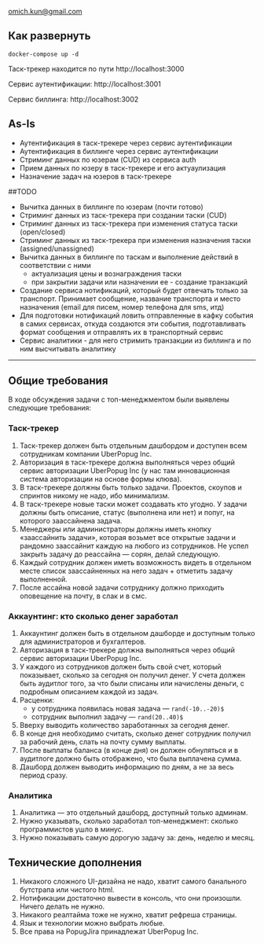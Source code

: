 omich.kun@gmail.com


## Как развернуть
```
docker-compose up -d 
```
Таск-трекер находится по пути http://localhost:3000

Сервис аутентификации: http://localhost:3001

Сервис биллинга: http://localhost:3002

## As-Is
- Аутентификация в таск-трекере через сервис аутентификации
- Аутентификация в биллинге через сервис аутентификации
- Стриминг данных по юзерам (CUD) из сервиса auth
- Прием данных по юзеру в таск-трекере и его актуаулизация
- Назначение задач на юзеров в таск-трекере

##TODO
- Вычитка данных в биллинге по юзерам (почти готово)
- Стриминг данных из таск-трекера при создании таски (CUD)
- Стриминг данных из таск-трекера при изменения статуса таски (open/closed)
- Стриминг данных из таск-трекера при изменения назначения таски (assigned/unassigned)
- Вычитка данных в биллинге по таскам и выполнение действий в соответствии с ними
   - актуализация цены и вознаграждения таски
   - при закрытии задачи или назначении ее - создание транзакций
- Создание сервиса нотификаций, который будет отвечать только за транспорт. Принимает сообщение, название транспорта и место назначения (email для писем, номер телефона для sms, итд)
- Для подготовки нотификаций ловить отправленные в кафку события в самих сервисах, откуда создаются эти события, подготавливать формат сообщения и отправлять их в транспортный сервис
- Сервис аналитики - для него стримить транзакции из биллинга и по ним высчитывать аналитику

  


---
## Общие требования

В ходе обсуждения задачи с топ-менеджментом были выявлены следующие требования:

### Таск-трекер

1. Таск-трекер должен быть отдельным дашбордом и доступен всем сотрудникам компании UberPopug Inc.
2. Авторизация в таск-трекере должна выполняться через общий сервис авторизации UberPopug Inc (у нас там инновационная система авторизации на основе формы клюва).
3. В таск-трекере должны быть только задачи. Проектов, скоупов и спринтов никому не надо, ибо минимализм.
4. В таск-трекере новые таски может создавать кто угодно. У задачи должны быть описание, статус (выполнена или нет) и попуг, на которого заассайнена задача.
5. Менеджеры или администраторы должны иметь кнопку «заассайнить задачи», которая возьмет все открытые задачи и рандомно заассайнит каждую на любого из сотрудников. Не успел закрыть задачу до реассайна — сорян, делай следующую.
6. Каждый сотрудник должен иметь возможность видеть в отдельном месте список заассайненных на него задач + отметить задачу выполненной.
7. После ассайна новой задачи сотруднику должно приходить оповещение на почту, в слак и в смс.

### Аккаунтинг: кто сколько денег заработал

1. Аккаунтинг должен быть в отдельном дашборде и доступным только для администраторов и бухгалтеров.
2. Авторизация в таск-трекере должна выполняться через общий сервис авторизации UberPopug Inc.
3. У каждого из сотрудников должен быть свой счет, который показывает, сколько за сегодня он получил денег. У счета должен быть аудитлог того, за что были списаны или начислены деньги, с подробным описанием каждой из задач.
4. Расценки:
    - у сотрудника появилась новая задача — `rand(-10..-20)$`
    - сотрудник выполнил задачу — `rand(20..40)$`
5. Вверху выводить количество заработанных за сегодня денег.
6. В конце дня необходимо считать, сколько денег сотрудник получил за рабочий день, слать на почту сумму выплаты.
7. После выплаты баланса (в конце дня) он должен обнуляться и в аудитлоге должно быть отображено, что была выплачена сумма.
8. Дашборд должен выводить информацию по дням, а не за весь период сразу.

### Аналитика

1. Аналитика — это отдельный дашборд, доступный только админам.
2. Нужно указывать, сколько заработал топ-менеджмент: сколько программистов ушло в минус.
3. Нужно показывать самую дорогую задачу за: день, неделю и месяц.

## Технические дополнения

1. Никакого сложного UI-дизайна не надо, хватит самого банального бутстрапа или чистого html.
2. Нотификации достаточно вывести в консоль, что они произошли. Ничего делать не нужно.
3. Никакого реалтайма тоже не нужно, хватит рефреша страницы.
4. Язык и технологии можно выбрать любые.
5. Все права на PopugJira принадлежат UberPopug Inc.